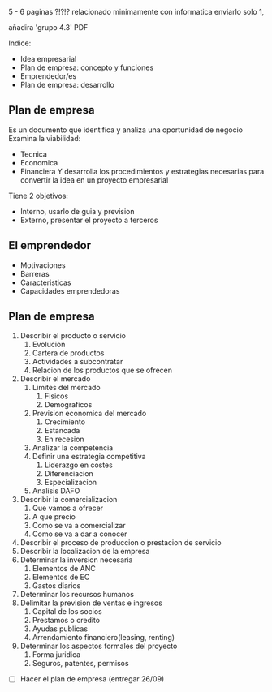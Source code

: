 
5 - 6 paginas ?!?!?
relacionado minimamente con informatica
enviarlo solo 1,

añadira 'grupo 4.3'
PDF

Indice: 
- Idea empresarial
- Plan de empresa: concepto y funciones
- Emprendedor/es
- Plan de empresa: desarrollo

## Plan de empresa
Es un documento que identifica y analiza una oportunidad de negocio
Examina la viabilidad:
- Tecnica
- Economica
- Financiera
Y desarrolla los procedimientos y estrategias necesarias para convertir la idea en un proyecto empresarial

Tiene 2 objetivos:
- Interno, usarlo de guia y prevision
- Externo, presentar el proyecto a terceros

## El emprendedor
- Motivaciones
- Barreras
- Caracteristicas
- Capacidades emprendedoras

## Plan de empresa
1. Describir el producto o servicio
	1. Evolucion
	2. Cartera de productos
	3. Actividades a subcontratar
	4. Relacion de los productos que se ofrecen
2. Describir el mercado
	1. Limites del mercado
		1. Fisicos
		2. Demograficos
	2. Prevision economica del mercado
		1. Crecimiento
		2. Estancada
		3. En recesion
	3. Analizar la competencia
	4. Definir una estrategia competitiva
		1. Liderazgo en costes
		2. Diferenciacion
		3. Especializacion
	5. Analisis DAFO
3. Describir la comercializacion
	1. Que vamos a ofrecer
	2. A que precio
	3. Como se va a comercializar
	4. Como se va a dar a conocer
4. Describir el proceso de produccion o prestacion de servicio 
5. Describir la localizacion de la empresa
6. Determinar la inversion necesaria
	1. Elementos de ANC
	2. Elementos de EC
	3. Gastos diarios
7. Determinar los recursos humanos
8. Delimitar la prevision de ventas e ingresos
	1. Capital de los socios
	2. Prestamos o credito
	3. Ayudas publicas
	4. Arrendamiento financiero(leasing, renting)
9. Determinar los aspectos formales del proyecto
	1. Forma juridica
	2. Seguros, patentes, permisos

- [ ] Hacer el plan de empresa (entregar 26/09)
